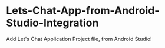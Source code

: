 # Lets-Chat-App-from-Android-Studio-Integration
Add Let's Chat Application Project file, from Android Studio!
